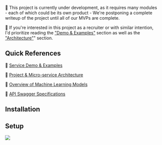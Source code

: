 :construction: This project is currently under development, as it requires many modules - each of which could be its own product - We're postponing a complete writeup of the project until all of our MVPs are complete.   




:speech_balloon: If you're interested in this project as a recruiter or with similar intention,  
I'd prioritize reading the ["Demo & Examples"](./resources/examples.md) section as well as the ["Architecture"](./resources/architecture.md)" section.


## Quick References
:bookmark: [Service Demo & Examples](./resources/examples.md)

:bookmark: [Project & Micro-service Architecture](./resources/architecture.md)

:bookmark: [Overview of Machine Learning Models](./resources/models.md)

:bookmark: [API Swagger Specifications](./resources/api.md)


## Installation

## Setup

<img src="/resources/test.gif"/>
